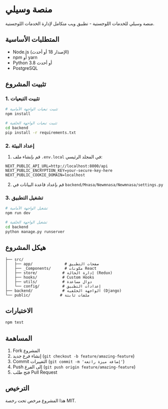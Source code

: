 # منصة وسيلي

منصة وسيلي للخدمات اللوجستية - تطبيق ويب متكامل لإدارة الخدمات اللوجستية.

## المتطلبات الأساسية

- Node.js (الإصدار 18 أو أحدث)
- npm أو yarn
- Python 3.8 أو أحدث
- PostgreSQL

## تثبيت المشروع

### 1. تثبيت التبعيات

```bash
# تثبيت تبعيات الواجهة الأمامية
npm install

# تثبيت تبعيات الواجهة الخلفية
cd backend
pip install -r requirements.txt
```

### 2. إعداد البيئة

1. قم بإنشاء ملف `.env.local` في المجلد الرئيسي:
```env
NEXT_PUBLIC_API_URL=http://localhost:8000/api
NEXT_PUBLIC_ENCRYPTION_KEY=your-secure-key-here
NEXT_PUBLIC_COOKIE_DOMAIN=localhost
```

2. قم بإعداد قاعدة البيانات في `backend/Mnasa/Newmnasa/Newmnasa/settings.py`

### 3. تشغيل التطبيق

```bash
# تشغيل الواجهة الأمامية
npm run dev

# تشغيل الواجهة الخلفية
cd backend
python manage.py runserver
```

## هيكل المشروع

```
├── src/
│   ├── app/              # صفحات التطبيق
│   ├── _Components/      # مكونات React
│   ├── store/           # إدارة الحالة (Redux)
│   ├── hooks/           # Custom Hooks
│   ├── utils/           # دوال مساعدة
│   └── config/          # إعدادات التطبيق
├── backend/             # الواجهة الخلفية (Django)
└── public/             # ملفات ثابتة
```

## الاختبارات

```bash
npm test
```

## المساهمة

1. Fork المشروع
2. إنشاء فرع جديد (`git checkout -b feature/amazing-feature`)
3. Commit التغييرات (`git commit -m 'إضافة ميزة رائعة'`)
4. Push إلى الفرع (`git push origin feature/amazing-feature`)
5. فتح طلب Pull Request

## الترخيص

هذا المشروع مرخص تحت رخصة MIT.
